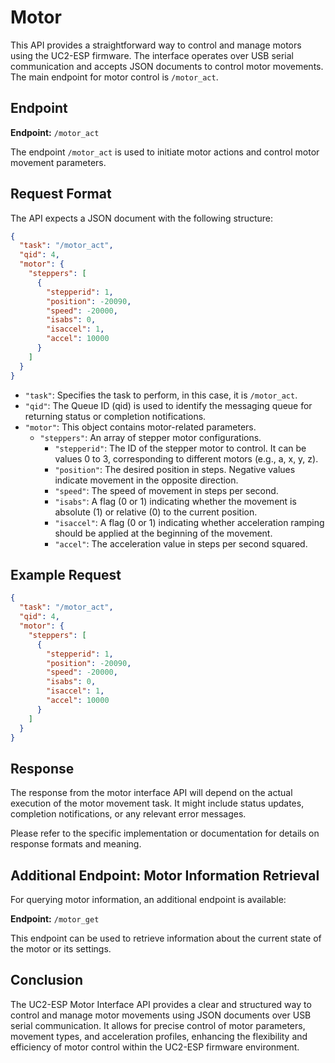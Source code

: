 # Motor

This API provides a straightforward way to control and manage motors using the UC2-ESP firmware. The interface operates over USB serial communication and accepts JSON documents to control motor movements. The main endpoint for motor control is `/motor_act`.

## Endpoint

**Endpoint:** `/motor_act`

The endpoint `/motor_act` is used to initiate motor actions and control motor movement parameters.

## Request Format

The API expects a JSON document with the following structure:

```json
{
  "task": "/motor_act",
  "qid": 4,
  "motor": {
    "steppers": [
      {
        "stepperid": 1,
        "position": -20090,
        "speed": -20000,
        "isabs": 0,
        "isaccel": 1,
        "accel": 10000
      }
    ]
  }
}
```

- `"task"`: Specifies the task to perform, in this case, it is `/motor_act`.
- `"qid"`: The Queue ID (qid) is used to identify the messaging queue for returning status or completion notifications.
- `"motor"`: This object contains motor-related parameters.
  - `"steppers"`: An array of stepper motor configurations.
    - `"stepperid"`: The ID of the stepper motor to control. It can be values 0 to 3, corresponding to different motors (e.g., a, x, y, z).
    - `"position"`: The desired position in steps. Negative values indicate movement in the opposite direction.
    - `"speed"`: The speed of movement in steps per second.
    - `"isabs"`: A flag (0 or 1) indicating whether the movement is absolute (1) or relative (0) to the current position.
    - `"isaccel"`: A flag (0 or 1) indicating whether acceleration ramping should be applied at the beginning of the movement.
    - `"accel"`: The acceleration value in steps per second squared.

## Example Request

```json
{
  "task": "/motor_act",
  "qid": 4,
  "motor": {
    "steppers": [
      {
        "stepperid": 1,
        "position": -20090,
        "speed": -20000,
        "isabs": 0,
        "isaccel": 1,
        "accel": 10000
      }
    ]
  }
}
```

## Response

The response from the motor interface API will depend on the actual execution of the motor movement task. It might include status updates, completion notifications, or any relevant error messages.

Please refer to the specific implementation or documentation for details on response formats and meaning.

## Additional Endpoint: Motor Information Retrieval

For querying motor information, an additional endpoint is available:

**Endpoint:** `/motor_get`

This endpoint can be used to retrieve information about the current state of the motor or its settings.

## Conclusion

The UC2-ESP Motor Interface API provides a clear and structured way to control and manage motor movements using JSON documents over USB serial communication. It allows for precise control of motor parameters, movement types, and acceleration profiles, enhancing the flexibility and efficiency of motor control within the UC2-ESP firmware environment.
